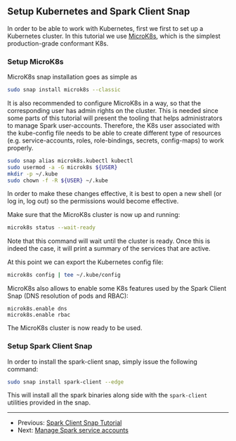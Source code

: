 ## Setup Kubernetes and Spark Client Snap

In order to be able to work with Kubernetes,  first we first to set up a Kubernetes cluster. In this tutorial we use [MicroK8s](https://microk8s.io/), 
which is the simplest production-grade conformant K8s.

### Setup MicroK8s

MicroK8s snap installation goes as simple as

```bash
sudo snap install microk8s --classic
```

It is also recommended to configure MicroK8s in a way, so that the corresponding user has admin rights on  the cluster. This is needed since some parts of this tutorial will present the tooling that helps administrators to manage Spark user-accounts. Therefore, the K8s user associated with the kube-config file needs to be able to create different type of resources (e.g. service-accounts, roles, role-bindings, secrets, config-maps) to work properly.

```bash 
sudo snap alias microk8s.kubectl kubectl
sudo usermod -a -G microk8s ${USER}
mkdir -p ~/.kube
sudo chown -f -R ${USER} ~/.kube
```

In order to make these changes effective, it is best to open a new shell (or log in, log out) so the permissions would become effective. 

Make sure that the MicroK8s cluster is now up and running:

```bash
microk8s status --wait-ready
```

Note that this command will wait until the cluster is ready. Once this is indeed the case, it will 
print a summary of the services that are active. 

At this point we can export the Kubernetes config file: 

```bash 
microk8s config | tee ~/.kube/config
```

MicroK8s also allows to enable some K8s features used by the Spark Client Snap 
(DNS resolution of pods and RBAC):

```
microk8s.enable dns
microk8s.enable rbac
```

The MicroK8s cluster is now ready to be used. 

### Setup Spark Client Snap 

In order to install the spark-client snap, simply issue the following command:

```bash
sudo snap install spark-client --edge
```

This will install all the spark binaries along side with the `spark-client` utilities provided in 
the snap.

***

 * Previous: [Spark Client Snap Tutorial](https://discourse.charmhub.io/t/spark-client-snap-tutorial/8957)
 * Next: [Manage Spark service accounts](https://discourse.charmhub.io/t/spark-client-snap-tutorial-setup-environment/8952)